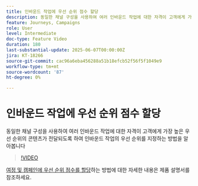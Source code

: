 ```yaml
---
title: 인바운드 작업에 우선 순위 점수 할당
description: 동일한 채널 구성을 사용하여 여러 인바운드 작업에 대한 자격이 고객에게 가장 높은 우선 순위의 콘텐츠가 전달되도록 하여 인바운드 작업의 우선 순위를 지정하는 방법을 알아봅니다
feature: Journeys, Campaigns
role: User
level: Intermediate
doc-type: Feature Video
duration: 180
last-substantial-update: 2025-06-07T00:00:00Z
jira: KT-18266
source-git-commit: cac96a6eba456288a51b18efcb52f56f5f1049e9
workflow-type: tm+mt
source-wordcount: '87'
ht-degree: 0%

---
```



# 인바운드 작업에 우선 순위 점수 할당

동일한 채널 구성을 사용하여 여러 인바운드 작업에 대한 자격이 고객에게 가장 높은 우선 순위의 콘텐츠가 전달되도록 하여 인바운드 작업의 우선 순위를 지정하는 방법을 알아봅니다

>[!VIDEO](https://video.tv.adobe.com/v/3445008/?learn=on&enablevpops&captions=kor)

[여정 및 캠페인에 우선 순위 점수를 할당](https://experienceleague.adobe.com/ko/docs/journey-optimizer/using/conflict-prioritization/priority-scores)하는 방법에 대한 자세한 내용은 제품 설명서를 참조하세요.
